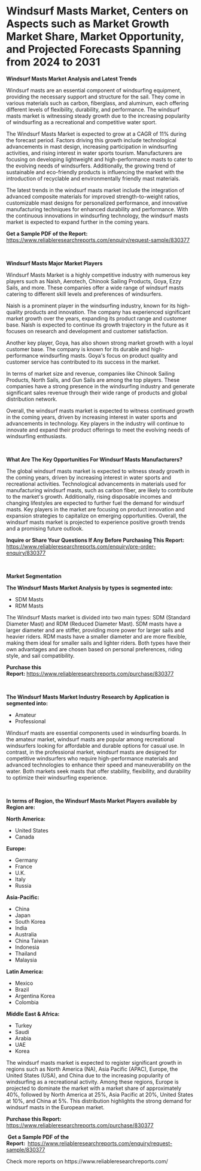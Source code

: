 <p><h1>Windsurf Masts Market, Centers on Aspects such as Market Growth Market Share, Market Opportunity, and Projected Forecasts Spanning from 2024 to 2031</h1></p><p><strong>Windsurf Masts Market Analysis and Latest Trends</strong></p>
<p><p>Windsurf masts are an essential component of windsurfing equipment, providing the necessary support and structure for the sail. They come in various materials such as carbon, fiberglass, and aluminum, each offering different levels of flexibility, durability, and performance. The windsurf masts market is witnessing steady growth due to the increasing popularity of windsurfing as a recreational and competitive water sport.</p><p>The Windsurf Masts Market is expected to grow at a CAGR of 11% during the forecast period. Factors driving this growth include technological advancements in mast design, increasing participation in windsurfing activities, and rising interest in water sports tourism. Manufacturers are focusing on developing lightweight and high-performance masts to cater to the evolving needs of windsurfers. Additionally, the growing trend of sustainable and eco-friendly products is influencing the market with the introduction of recyclable and environmentally friendly mast materials.</p><p>The latest trends in the windsurf masts market include the integration of advanced composite materials for improved strength-to-weight ratios, customizable mast designs for personalized performance, and innovative manufacturing techniques for enhanced durability and performance. With the continuous innovations in windsurfing technology, the windsurf masts market is expected to expand further in the coming years.</p></p>
<p><strong>Get a Sample PDF of the Report:&nbsp;</strong> <a href="https://www.reliableresearchreports.com/enquiry/request-sample/830377">https://www.reliableresearchreports.com/enquiry/request-sample/830377</a></p>
<p>&nbsp;</p>
<p><strong>Windsurf Masts Major Market Players</strong></p>
<p><p>Windsurf Masts Market is a highly competitive industry with numerous key players such as Naish, Aerotech, Chinook Sailing Products, Goya, Ezzy Sails, and more. These companies offer a wide range of windsurf masts catering to different skill levels and preferences of windsurfers.</p><p>Naish is a prominent player in the windsurfing industry, known for its high-quality products and innovation. The company has experienced significant market growth over the years, expanding its product range and customer base. Naish is expected to continue its growth trajectory in the future as it focuses on research and development and customer satisfaction.</p><p>Another key player, Goya, has also shown strong market growth with a loyal customer base. The company is known for its durable and high-performance windsurfing masts. Goya's focus on product quality and customer service has contributed to its success in the market.</p><p>In terms of market size and revenue, companies like Chinook Sailing Products, North Sails, and Gun Sails are among the top players. These companies have a strong presence in the windsurfing industry and generate significant sales revenue through their wide range of products and global distribution network.</p><p>Overall, the windsurf masts market is expected to witness continued growth in the coming years, driven by increasing interest in water sports and advancements in technology. Key players in the industry will continue to innovate and expand their product offerings to meet the evolving needs of windsurfing enthusiasts.</p></p>
<p>&nbsp;</p>
<p><strong>What Are The Key Opportunities For Windsurf Masts Manufacturers?</strong></p>
<p><p>The global windsurf masts market is expected to witness steady growth in the coming years, driven by increasing interest in water sports and recreational activities. Technological advancements in materials used for manufacturing windsurf masts, such as carbon fiber, are likely to contribute to the market's growth. Additionally, rising disposable incomes and changing lifestyles are expected to further fuel the demand for windsurf masts. Key players in the market are focusing on product innovation and expansion strategies to capitalize on emerging opportunities. Overall, the windsurf masts market is projected to experience positive growth trends and a promising future outlook.</p></p>
<p><strong>Inquire or Share Your Questions If Any Before Purchasing This Report:</strong> <a href="https://www.reliableresearchreports.com/enquiry/pre-order-enquiry/830377">https://www.reliableresearchreports.com/enquiry/pre-order-enquiry/830377</a></p>
<p>&nbsp;</p>
<p><strong>Market Segmentation</strong></p>
<p><strong>The Windsurf Masts Market Analysis by types is segmented into:</strong></p>
<p><ul><li>SDM Masts</li><li>RDM Masts</li></ul></p>
<p><p>The Windsurf Masts market is divided into two main types: SDM (Standard Diameter Mast) and RDM (Reduced Diameter Mast). SDM masts have a larger diameter and are stiffer, providing more power for larger sails and heavier riders. RDM masts have a smaller diameter and are more flexible, making them ideal for smaller sails and lighter riders. Both types have their own advantages and are chosen based on personal preferences, riding style, and sail compatibility.</p></p>
<p><strong>Purchase this Report:&nbsp;</strong><a href="https://www.reliableresearchreports.com/purchase/830377">https://www.reliableresearchreports.com/purchase/830377</a></p>
<p>&nbsp;</p>
<p><strong>The Windsurf Masts Market Industry Research by Application is segmented into:</strong></p>
<p><ul><li>Amateur</li><li>Professional</li></ul></p>
<p><p>Windsurf masts are essential components used in windsurfing boards. In the amateur market, windsurf masts are popular among recreational windsurfers looking for affordable and durable options for casual use. In contrast, in the professional market, windsurf masts are designed for competitive windsurfers who require high-performance materials and advanced technologies to enhance their speed and maneuverability on the water. Both markets seek masts that offer stability, flexibility, and durability to optimize their windsurfing experience.</p></p>
<p>&nbsp;</p>
<p><strong>In terms of Region, the Windsurf Masts Market Players available by Region are:</strong></p>
<p>
    <p> <strong> North America: </strong>
        <ul>
            <li>United States</li>
            <li>Canada</li>
        </ul>
        </p> 
    <p> <strong> Europe: </strong>
        <ul>
            <li>Germany</li>
            <li>France</li>
            <li>U.K.</li>
            <li>Italy</li>
            <li>Russia</li>
        </ul>
        </p> 
    <p> <strong> Asia-Pacific: </strong>
        <ul>
            <li>China</li>
            <li>Japan</li>
            <li>South Korea</li>
            <li>India</li>
            <li>Australia</li>
            <li>China Taiwan</li>
            <li>Indonesia</li>
            <li>Thailand</li>
            <li>Malaysia</li>
        </ul>
        </p> 
    <p> <strong> Latin America: </strong>
        <ul>
            <li>Mexico</li>
            <li>Brazil</li>
            <li>Argentina Korea</li>
            <li>Colombia</li>
        </ul>
        </p> 
    <p> <strong> Middle East & Africa: </strong>
        <ul>
            <li>Turkey</li>
            <li>Saudi</li>
            <li>Arabia</li>
            <li>UAE</li>
            <li>Korea</li>
        </ul>
    </p>
    </p>
<p><p>The windsurf masts market is expected to register significant growth in regions such as North America (NA), Asia Pacific (APAC), Europe, the United States (USA), and China due to the increasing popularity of windsurfing as a recreational activity. Among these regions, Europe is projected to dominate the market with a market share of approximately 40%, followed by North America at 25%, Asia Pacific at 20%, United States at 10%, and China at 5%. This distribution highlights the strong demand for windsurf masts in the European market.</p></p>
<p><strong>Purchase this Report: </strong><a href="https://www.reliableresearchreports.com/purchase/830377">https://www.reliableresearchreports.com/purchase/830377</a></p>
<p>&nbsp;<strong>Get a Sample PDF of the Report:&nbsp;&nbsp;</strong><a href="https://www.reliableresearchreports.com/enquiry/request-sample/830377">https://www.reliableresearchreports.com/enquiry/request-sample/830377</a></p>
<p><strong></strong></p>
<p>Check more reports on https://www.reliableresearchreports.com/</p>